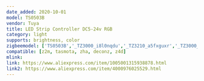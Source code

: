 ```yaml
---
date_added: 2020-10-01
model: TS0503B
vendor: Tuya
title: LED Strip Controller DC5-24v RGB  
category: light
supports: brightness, color
zigbeemodel: ['TS0503B','_TZ3000_i8l0nqdu','_TZ3210_a5fxguxr','_TZ3000_g5xawfcq', '_TZ3210_trm3l2aw']
compatible: [z2m, tasmota, zha, deconz, z4d]
mlink: 
link: https://www.aliexpress.com/item/1005001315938878.html
link2: https://www.aliexpress.com/item/4000976025529.html
---
```

